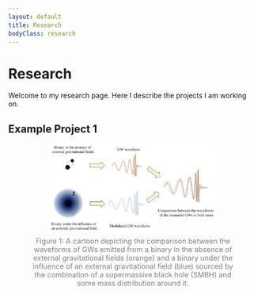 ```yaml
---
layout: default
title: Research
bodyClass: research
---
```


# Research

Welcome to my research page. Here I describe the projects I am working on.

## Example Project 1

<figure style="text-align: center;">
  <img src="/assets/Research/Profiling_Depict.jpg" alt="Project 1 figure" style="max-width:80%; border-radius:8px;">
  <figcaption style="font-size:0.9rem; color:gray; margin-top:5px;">
    Figure 1: A cartoon depicting the comparison between the waveforms of GWs emitted from a binary in the absence of external gravitational fields (orange) and a binary under the influence of an external gravitational field (blue) sourced by the combination of a supermassive black hole (SMBH) and some mass distribution around it. 
  </figcaption>
</figure>
